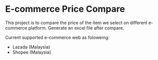 # E-commerce Price Compare

This project is to compare the price of the item we select on different e-commerce platform.
Generate an excel file after compare.

Current supported e-commerce web as foloweing:
* Lazada (Malaysia)
* Shopee (Malaysia)